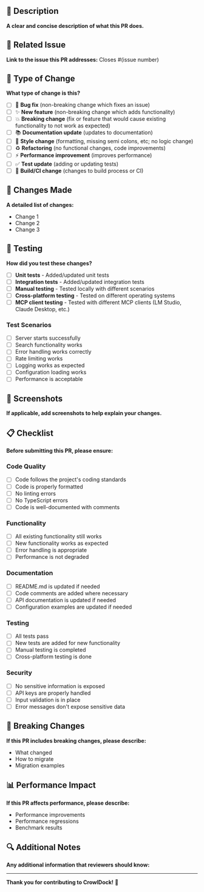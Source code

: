 ## 📝 **Description**

**A clear and concise description of what this PR does.**

## 🔗 **Related Issue**

**Link to the issue this PR addresses:**
Closes #(issue number)

## 🧪 **Type of Change**

**What type of change is this?**
- [ ] 🐛 **Bug fix** (non-breaking change which fixes an issue)
- [ ] ✨ **New feature** (non-breaking change which adds functionality)
- [ ] 💥 **Breaking change** (fix or feature that would cause existing functionality to not work as expected)
- [ ] 📚 **Documentation update** (updates to documentation)
- [ ] 🎨 **Style change** (formatting, missing semi colons, etc; no logic change)
- [ ] ♻️ **Refactoring** (no functional changes, code improvements)
- [ ] ⚡ **Performance improvement** (improves performance)
- [ ] ✅ **Test update** (adding or updating tests)
- [ ] 🔧 **Build/CI change** (changes to build process or CI)

## 🔄 **Changes Made**

**A detailed list of changes:**
- Change 1
- Change 2
- Change 3

## 🧪 **Testing**

**How did you test these changes?**
- [ ] **Unit tests** - Added/updated unit tests
- [ ] **Integration tests** - Added/updated integration tests
- [ ] **Manual testing** - Tested locally with different scenarios
- [ ] **Cross-platform testing** - Tested on different operating systems
- [ ] **MCP client testing** - Tested with different MCP clients (LM Studio, Claude Desktop, etc.)

### **Test Scenarios**
- [ ] Server starts successfully
- [ ] Search functionality works
- [ ] Error handling works correctly
- [ ] Rate limiting works
- [ ] Logging works as expected
- [ ] Configuration loading works
- [ ] Performance is acceptable

## 📸 **Screenshots**

**If applicable, add screenshots to help explain your changes.**

## 📋 **Checklist**

**Before submitting this PR, please ensure:**

### **Code Quality**
- [ ] Code follows the project's coding standards
- [ ] Code is properly formatted
- [ ] No linting errors
- [ ] No TypeScript errors
- [ ] Code is well-documented with comments

### **Functionality**
- [ ] All existing functionality still works
- [ ] New functionality works as expected
- [ ] Error handling is appropriate
- [ ] Performance is not degraded

### **Documentation**
- [ ] README.md is updated if needed
- [ ] Code comments are added where necessary
- [ ] API documentation is updated if needed
- [ ] Configuration examples are updated if needed

### **Testing**
- [ ] All tests pass
- [ ] New tests are added for new functionality
- [ ] Manual testing is completed
- [ ] Cross-platform testing is done

### **Security**
- [ ] No sensitive information is exposed
- [ ] API keys are properly handled
- [ ] Input validation is in place
- [ ] Error messages don't expose sensitive data

## 🚀 **Breaking Changes**

**If this PR includes breaking changes, please describe:**
- What changed
- How to migrate
- Migration examples

## 📊 **Performance Impact**

**If this PR affects performance, please describe:**
- Performance improvements
- Performance regressions
- Benchmark results

## 🔍 **Additional Notes**

**Any additional information that reviewers should know:**

---

**Thank you for contributing to CrowlDock!** 🚀 